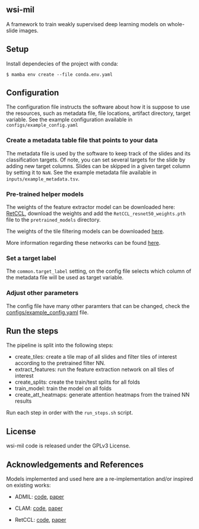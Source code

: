 
## wsi-mil

A framework to train weakly supervised deep learning models on whole-slide images.

## Setup

Install dependecies of the project with conda:

`$ mamba env create --file conda.env.yaml`

## Configuration

The configuration file instructs the software about how it is suppose to use the resources, such as metadata file, file locations, artifact directory, target variable. See the example configuration available in `configs/example_config.yaml`

### Create a metadata table file that points to your data

The metadata file is used by the software to keep track of the slides and its classification targets. Of note, you can set several targets for the slide by adding new target columns. Slides can be skipped in a given target column by setting it to `NaN`. See the example metadata file available in `inputs/example_metadata.tsv`. 

### Pre-trained helper models

The weights of the feature extractor model can be downloaded here: [RetCCL](https://github.com/Xiyue-Wang/RetCCL),
download the weights and add the `RetCCL_resnet50_weights.pth` file to the `pretrained_models` directory.

The weights of the tile filtering models can be downloaded [here](https://github.com/TojalLab/wsi-mil/releases/tag/pretrained_models).

More information regarding these networks can be found [here](/filtering%20networks%20-%20instructions.md).

### Set a target label

The `common.target_label` setting, on the config file selects which column of the metadata file will be used as target variable.

### Adjust other parameters

The config file have many other paramters that can be changed, check the [configs/example\_config.yaml](configs/example_config.yaml) file.

## Run the steps

The pipeline is split into the following steps:

- create\_tiles: create a tile map of all slides and filter tiles of interest according to the pretrained filter NN.
- extract\_features: run the feature extraction network on all tiles of interest
- create\_splits: create the train/test splits for all folds
- train\_model: train the model on all folds
- create\_att\_heatmaps: generate attention heatmaps from the trained NN results

Run each step in order with the `run_steps.sh` script.

## License

wsi-mil code is released under the GPLv3 License.

## Acknowledgements and References

Models implemented and used here are a re-implementation and/or inspired on existing works:

- ADMIL: [code](https://github.com/AMLab-Amsterdam/AttentionDeepMIL), [paper](https://arxiv.org/abs/1802.04712)

- CLAM: [code](https://github.com/mahmoodlab/CLAM), [paper](https://www.nature.com/articles/s41551-020-00682-w)

- RetCCL: [code](https://github.com/Xiyue-Wang/RetCCL), [paper](https://doi.org/10.1016/j.media.2022.102645)

